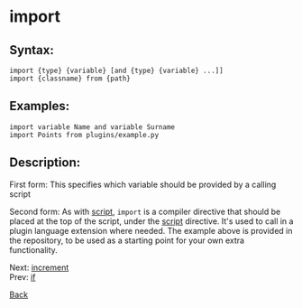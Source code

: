 # import

## Syntax:
`import {type} {variable} [and {type} {variable} ...]]`  
`import {classname} from {path}`

## Examples:
`import variable Name and variable Surname`  
`import Points from plugins/example.py`

## Description:
First form:
This specifies which variable should be provided by a calling script

Second form:
As with [script](script.md), `import` is a compiler directive that should be placed at the top of the script, under the [script](script.md) directive. It's used to call in a plugin language extension where needed. The example above is provided in the repository, to be used as a starting point for your own extra functionality.

Next: [increment](increment.md)  
Prev: [if](if.md)

[Back](../../README.md)
